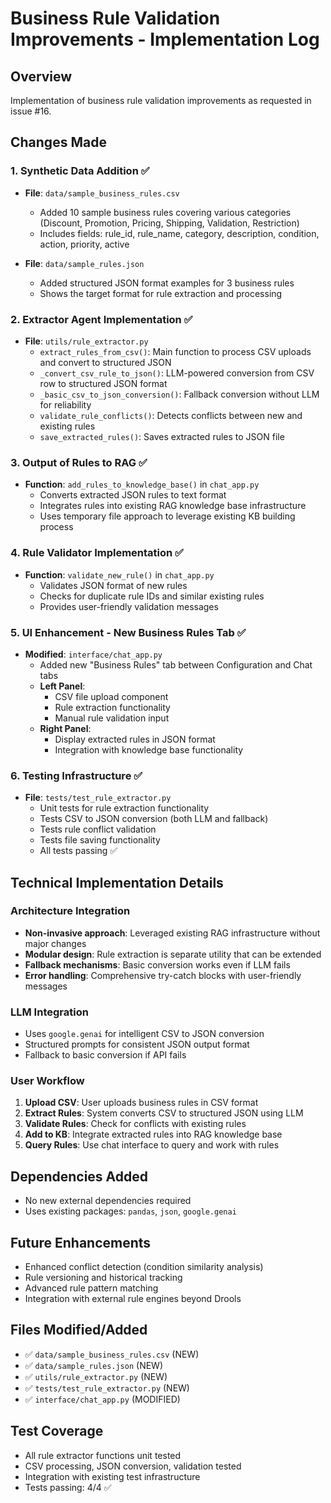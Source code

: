 # Business Rule Validation Improvements - Implementation Log

## Overview
Implementation of business rule validation improvements as requested in issue #16.

## Changes Made

### 1. Synthetic Data Addition ✅
- **File**: `data/sample_business_rules.csv`
  - Added 10 sample business rules covering various categories (Discount, Promotion, Pricing, Shipping, Validation, Restriction)
  - Includes fields: rule_id, rule_name, category, description, condition, action, priority, active

- **File**: `data/sample_rules.json`
  - Added structured JSON format examples for 3 business rules
  - Shows the target format for rule extraction and processing

### 2. Extractor Agent Implementation ✅
- **File**: `utils/rule_extractor.py`
  - `extract_rules_from_csv()`: Main function to process CSV uploads and convert to structured JSON
  - `_convert_csv_rule_to_json()`: LLM-powered conversion from CSV row to structured JSON format
  - `_basic_csv_to_json_conversion()`: Fallback conversion without LLM for reliability
  - `validate_rule_conflicts()`: Detects conflicts between new and existing rules
  - `save_extracted_rules()`: Saves extracted rules to JSON file

### 3. Output of Rules to RAG ✅
- **Function**: `add_rules_to_knowledge_base()` in `chat_app.py`
  - Converts extracted JSON rules to text format
  - Integrates rules into existing RAG knowledge base infrastructure
  - Uses temporary file approach to leverage existing KB building process

### 4. Rule Validator Implementation ✅
- **Function**: `validate_new_rule()` in `chat_app.py`
  - Validates JSON format of new rules
  - Checks for duplicate rule IDs and similar existing rules
  - Provides user-friendly validation messages

### 5. UI Enhancement - New Business Rules Tab ✅
- **Modified**: `interface/chat_app.py`
  - Added new "Business Rules" tab between Configuration and Chat tabs
  - **Left Panel**: 
    - CSV file upload component
    - Rule extraction functionality
    - Manual rule validation input
  - **Right Panel**:
    - Display extracted rules in JSON format
    - Integration with knowledge base functionality

### 6. Testing Infrastructure ✅
- **File**: `tests/test_rule_extractor.py`
  - Unit tests for rule extraction functionality
  - Tests CSV to JSON conversion (both LLM and fallback)
  - Tests rule conflict validation
  - Tests file saving functionality
  - All tests passing ✅

## Technical Implementation Details

### Architecture Integration
- **Non-invasive approach**: Leveraged existing RAG infrastructure without major changes
- **Modular design**: Rule extraction is separate utility that can be extended
- **Fallback mechanisms**: Basic conversion works even if LLM fails
- **Error handling**: Comprehensive try-catch blocks with user-friendly messages

### LLM Integration
- Uses `google.genai` for intelligent CSV to JSON conversion
- Structured prompts for consistent JSON output format
- Fallback to basic conversion if API fails

### User Workflow
1. **Upload CSV**: User uploads business rules in CSV format
2. **Extract Rules**: System converts CSV to structured JSON using LLM
3. **Validate Rules**: Check for conflicts with existing rules  
4. **Add to KB**: Integrate extracted rules into RAG knowledge base
5. **Query Rules**: Use chat interface to query and work with rules

## Dependencies Added
- No new external dependencies required
- Uses existing packages: `pandas`, `json`, `google.genai`

## Future Enhancements
- Enhanced conflict detection (condition similarity analysis)
- Rule versioning and historical tracking
- Advanced rule pattern matching
- Integration with external rule engines beyond Drools

## Files Modified/Added
- ✅ `data/sample_business_rules.csv` (NEW)
- ✅ `data/sample_rules.json` (NEW)  
- ✅ `utils/rule_extractor.py` (NEW)
- ✅ `tests/test_rule_extractor.py` (NEW)
- ✅ `interface/chat_app.py` (MODIFIED)

## Test Coverage
- All rule extractor functions unit tested
- CSV processing, JSON conversion, validation tested
- Integration with existing test infrastructure
- Tests passing: 4/4 ✅